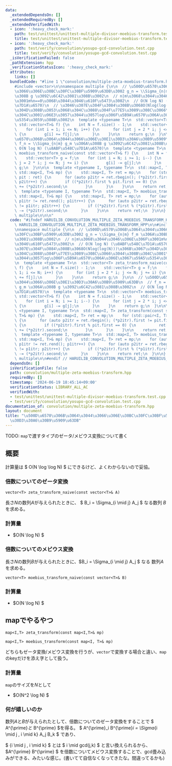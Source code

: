 ```yaml
---
data:
  _extendedDependsOn: []
  _extendedRequiredBy: []
  _extendedVerifiedWith:
  - icon: ':heavy_check_mark:'
    path: test/unittest/unittest-multiple-divisor-moebius-transform.test.cpp
    title: test/unittest/unittest-multiple-divisor-moebius-transform.test.cpp
  - icon: ':heavy_check_mark:'
    path: test/verify/convolution/yosupo-gcd-convolution.test.cpp
    title: test/verify/convolution/yosupo-gcd-convolution.test.cpp
  _isVerificationFailed: false
  _pathExtension: hpp
  _verificationStatusIcon: ':heavy_check_mark:'
  attributes:
    links: []
  bundledCode: "#line 1 \"convolution/multiple-zeta-moebius-transform.hpp\"\n\n\n\n\
    #include <vector>\n\nnamespace multiple {\n\n  // \u500D\u6570\u306B\u3064\u3044\
    \u3066\u306E\u30BC\u30FC\u30BF\u5909\u63DB\u3002 g_n = \\Sigma_{n|m} f_m \u306A\
    \u308B g \u3092\u6C42\u3081\u308B\u3002\n  // n|m\u3068\u3044\u3046\u306E\u306F\
    \u3001m%n==0\u3068\u3044\u3046\u610F\u5473\u3002\n  // O(N log N) (\u8ABF\u548C\
    \u7D1A\u6570)\n  // \u3046\u307E\u304F\u3084\u308B\u3068O(Nlog(log(N)))\u306B\u3067\
    \u304D\u308B\u3053\u3068\u304C\u3088\u304F\u77E5\u3089\u308C\u3066\u3044\u308B\
    \u304C\u3001\u96E3\u3057\u3044\u3057log\u306F\u5B9A\u6570\u306A\u306E\u3067\u59A5\
    \u5354\u3059\u308B\u3002\n  template <typename T>\n  std::vector<T> zeta_transform_naive(const\
    \ std::vector<T>& f) {\n    int N = f.size() - 1;\n    std::vector<T> g = f;\n\
    \    for (int i = 1; i <= N; i++) {\n      for (int j = 2 * i; j <= N; j += i)\
    \ {\n        g[i] += f[j];\n      }\n    }\n\n    return g;\n  }\n\n  // \u500D\
    \u6570\u306B\u3064\u3044\u3066\u306E\u30E1\u30D3\u30A6\u30B9\u5909\u63DB\n  //\
    \ f_n = \\Sigma_{n|m} g_m \u306A\u308B g \u3092\u6C42\u3081\u308B\u3002\n  //\
    \ O(N log N) (\u8ABF\u548C\u7D1A\u6570)\n  template <typename T>\n  std::vector<T>\
    \ moebius_transform_naive(const std::vector<T>& f) {\n    int N = f.size() - 1;\n\
    \    std::vector<T> g = f;\n    for (int i = N; i >= 1; i--) {\n      for (int\
    \ j = 2 * i; j <= N; j += i) {\n        g[i] -= g[j];\n      }\n    }\n    return\
    \ g;\n  }\n\n\n  template <typename I, typename T>\n  std::map<I, T> zeta_transform(const\
    \ std::map<I, T>& mp) {\n    std::map<I, T> ret = mp;\n    for (std::pair<I, T>\
    \ pit : ret) {\n      for (auto p2itr = ret.rbegin(); (*p2itr).first != pit.first;\
    \ p2itr++) {\n        if ((*p2itr).first % pit.first == 0) {\n          ret[pit.first]\
    \ += (*p2itr).second;\n        }\n      }\n    }\n\n    return ret;\n  }\n\n\n\
    \  template <typename I, typename T>\n  std::map<I, T> moebius_transform(const\
    \ std::map<I, T>& mp) {\n    std::map<I, T> ret = mp;\n    for (auto p1itr = ret.rbegin();\
    \ p1itr != ret.rend(); p1itr++) {\n      for (auto p2itr = ret.rbegin(); p2itr\
    \ != p1itr; p2itr++) {\n        if ((*p2itr).first % (*p1itr).first == 0) (*p1itr).second\
    \ -= (*p2itr).second;\n      }\n    }\n\n    return ret;\n  }\n\n} // namespace\
    \ multiple\n\n\n"
  code: "#ifndef HARUILIB_CONVOLUTION_MULTIPLE_ZETA_MOEBIUS_TRANSFORM_HPP\n#define\
    \ HARUILIB_CONVOLUTION_MULTIPLE_ZETA_MOEBIUS_TRANSFORM_HPP\n\n#include <vector>\n\
    \nnamespace multiple {\n\n  // \u500D\u6570\u306B\u3064\u3044\u3066\u306E\u30BC\
    \u30FC\u30BF\u5909\u63DB\u3002 g_n = \\Sigma_{n|m} f_m \u306A\u308B g \u3092\u6C42\
    \u3081\u308B\u3002\n  // n|m\u3068\u3044\u3046\u306E\u306F\u3001m%n==0\u3068\u3044\
    \u3046\u610F\u5473\u3002\n  // O(N log N) (\u8ABF\u548C\u7D1A\u6570)\n  // \u3046\
    \u307E\u304F\u3084\u308B\u3068O(Nlog(log(N)))\u306B\u3067\u304D\u308B\u3053\u3068\
    \u304C\u3088\u304F\u77E5\u3089\u308C\u3066\u3044\u308B\u304C\u3001\u96E3\u3057\
    \u3044\u3057log\u306F\u5B9A\u6570\u306A\u306E\u3067\u59A5\u5354\u3059\u308B\u3002\
    \n  template <typename T>\n  std::vector<T> zeta_transform_naive(const std::vector<T>&\
    \ f) {\n    int N = f.size() - 1;\n    std::vector<T> g = f;\n    for (int i =\
    \ 1; i <= N; i++) {\n      for (int j = 2 * i; j <= N; j += i) {\n        g[i]\
    \ += f[j];\n      }\n    }\n\n    return g;\n  }\n\n  // \u500D\u6570\u306B\u3064\
    \u3044\u3066\u306E\u30E1\u30D3\u30A6\u30B9\u5909\u63DB\n  // f_n = \\Sigma_{n|m}\
    \ g_m \u306A\u308B g \u3092\u6C42\u3081\u308B\u3002\n  // O(N log N) (\u8ABF\u548C\
    \u7D1A\u6570)\n  template <typename T>\n  std::vector<T> moebius_transform_naive(const\
    \ std::vector<T>& f) {\n    int N = f.size() - 1;\n    std::vector<T> g = f;\n\
    \    for (int i = N; i >= 1; i--) {\n      for (int j = 2 * i; j <= N; j += i)\
    \ {\n        g[i] -= g[j];\n      }\n    }\n    return g;\n  }\n\n\n  template\
    \ <typename I, typename T>\n  std::map<I, T> zeta_transform(const std::map<I,\
    \ T>& mp) {\n    std::map<I, T> ret = mp;\n    for (std::pair<I, T> pit : ret)\
    \ {\n      for (auto p2itr = ret.rbegin(); (*p2itr).first != pit.first; p2itr++)\
    \ {\n        if ((*p2itr).first % pit.first == 0) {\n          ret[pit.first]\
    \ += (*p2itr).second;\n        }\n      }\n    }\n\n    return ret;\n  }\n\n\n\
    \  template <typename I, typename T>\n  std::map<I, T> moebius_transform(const\
    \ std::map<I, T>& mp) {\n    std::map<I, T> ret = mp;\n    for (auto p1itr = ret.rbegin();\
    \ p1itr != ret.rend(); p1itr++) {\n      for (auto p2itr = ret.rbegin(); p2itr\
    \ != p1itr; p2itr++) {\n        if ((*p2itr).first % (*p1itr).first == 0) (*p1itr).second\
    \ -= (*p2itr).second;\n      }\n    }\n\n    return ret;\n  }\n\n} // namespace\
    \ multiple\n\n#endif // HARUILIB_CONVOLUTION_MULTIPLE_ZETA_MOEBIUS_TRANSFORM_HPP"
  dependsOn: []
  isVerificationFile: false
  path: convolution/multiple-zeta-moebius-transform.hpp
  requiredBy: []
  timestamp: '2024-06-19 18:45:14+09:00'
  verificationStatus: LIBRARY_ALL_AC
  verifiedWith:
  - test/unittest/unittest-multiple-divisor-moebius-transform.test.cpp
  - test/verify/convolution/yosupo-gcd-convolution.test.cpp
documentation_of: convolution/multiple-zeta-moebius-transform.hpp
layout: document
title: "\u500D\u6570\u306B\u3064\u3044\u3066\u306E\u30BC\u30FC\u30BF\u5909\u63DB/\u30E1\
  \u30D3\u30A6\u30B9\u5909\u63DB"
---
```


TODO: `map`で渡すタイプのゼータ/メビウス変換について書く

## 概要

計算量は $ O(N \log \log N) $ にできるけど、よくわからないので妥協。

### 倍数についてのゼータ変換

```
vector<T> zeta_transform_naive(const vector<T>& A)
```

長さ$N$の数列$A$が与えられたときに、 $ B_i = \Sigma_{i \mid j} A_j $ なる数列 $B$ を求める。

### 計算量

- $O(N \log N) $

### 倍数についてのメビウス変換
長さ$N$の数列$B$が与えられたときに、$B_i = \Sigma_{i \mid j} A_j $ なる 数列$A$ を求める。

```
vector<T> moebius_transform_naive(const vector<T>& B)
``` 

### 計算量

- $O(N \log N) $

## mapでやるやつ

```
map<I,T> zeta_transform(const map<I,T>& mp)
```

```
map<I,T> moebius_transform(const map<I, T>& mp)
```

どちらもゼータ変換/メビウス変換を行うが、`vector`で変換する場合と違い、`map`のkeyだけを添え字として扱う。

### 計算量

`map`のサイズを$N$として

- $O(N^2 \log N) $
### 何が嬉しいのか

数列$A$と$B$が与えられたとして、倍数についてのゼータ変換をすることで
$ A^{\prime}$と$ B^{\prime} $を得る。 $ A^{\prime}_i B^{\prime}_i = \Sigma_{i \mid j , i \mid k} A_j B_k $ であり、

$ {i \mid j , i \mid k} $ とは $ i \mid gcd(j,k) $ と言い換えられるから、$A^{\prime} B^{\prime} $ を倍数についてメビウス変換することで、gcd畳み込みができる、みたいな感じ。(書いてて自信なくなってきたな。間違ってるかも)
